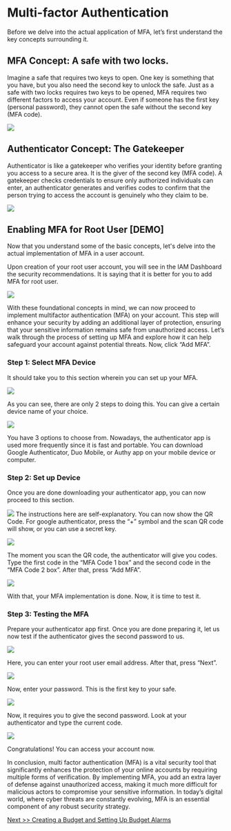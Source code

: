 ﻿---
date: 2024-08-27
---

# **Multi-factor Authentication**

Before we delve into the actual application of MFA, let’s first understand the key concepts surrounding it.

## MFA Concept: A safe with two locks.

Imagine a safe that requires two keys to open. One key is something that you have, but you also need the second key to unlock the safe. Just as a safe with two locks requires two keys to be opened, MFA requires two different factors to access your account. Even if someone has the first key (personal password), they cannot open the safe without the second key (MFA code).

<!-- more -->

![](img/MFA-01.jpg)

## Authenticator Concept: The Gatekeeper

Authenticator is like a gatekeeper who verifies your identity before granting you access to a secure area. It is the giver of the second key (MFA code). A gatekeeper checks credentials to ensure only authorized individuals can enter, an authenticator generates and verifies codes to confirm that the person trying to access the account is genuinely who they claim to be.

![](img/MFA-02.png)

## **Enabling MFA for Root User [DEMO]**

Now that you understand some of the basic concepts, let's delve into the actual implementation of MFA in a user account.

Upon creation of your root user account, you will see in the IAM Dashboard the security recommendations. It is saying that it is better for you to add MFA for root user.

![](img/MFA-03.jpg)

With these foundational concepts in mind, we can now proceed to implement multifactor authentication (MFA) on your account. This step will enhance your security by adding an additional layer of protection, ensuring that your sensitive information remains safe from unauthorized access. Let’s walk through the process of setting up MFA and explore how it can help safeguard your account against potential threats. Now, click “Add MFA”.

### **Step 1: Select MFA Device**

It should take you to this section wherein you can set up your MFA.

![](img/MFA-04.png)

As you can see, there are only 2 steps to doing this. You can give a certain device name of your choice.

![](img/MFA-05.jpg)

You have 3 options to choose from. Nowadays, the authenticator app is used more frequently since it is fast and portable. You can download Google Authenticator, Duo Mobile, or Authy app on your mobile device or computer.

### **Step 2: Set up Device**

Once you are done downloading your authenticator app, you can now proceed to this section.

![](img/MFA-06.png)
The instructions here are self-explanatory. You can now show the QR Code. For google authenticator, press the “+” symbol and the scan QR code will show, or you can use a secret key.

![](img/MFA-07.png)

The moment you scan the QR code, the authenticator will give you codes. Type the first code in the “MFA Code 1 box” and the second code in the “MFA Code 2 box”. After that, press “Add MFA”.

![](img/MFA-08.png)

With that, your MFA implementation is done. Now, it is time to test it.

### **Step 3: Testing the MFA**

Prepare your authenticator app first. Once you are done preparing it, let us now test if the authenticator gives the second password to us.

![](img/MFA-09.png)

Here, you can enter your root user email address. After that, press “Next”.

![](img/MFA-10.png)

Now, enter your password. This is the first key to your safe.

![](img/MFA-11.png)

Now, it requires you to give the second password. Look at your authenticator and type the current code.

![](img/MFA-12.png)

Congratulations! You can access your account now.

In conclusion, multi factor authentication (MFA) is a vital security tool that significantly enhances the protection of your online accounts by requiring multiple forms of verification. By implementing MFA, you add an extra layer of defense against unauthorized access, making it much more difficult for malicious actors to compromise your sensitive information. In today’s digital world, where cyber threats are constantly evolving, MFA is an essential component of any robust security strategy.

[Next >> Creating a Budget and Setting Up Budget Alarms](Creating%20a%20Budget%20and%20Setting%20Up%20Budget%20Alarms.md)
